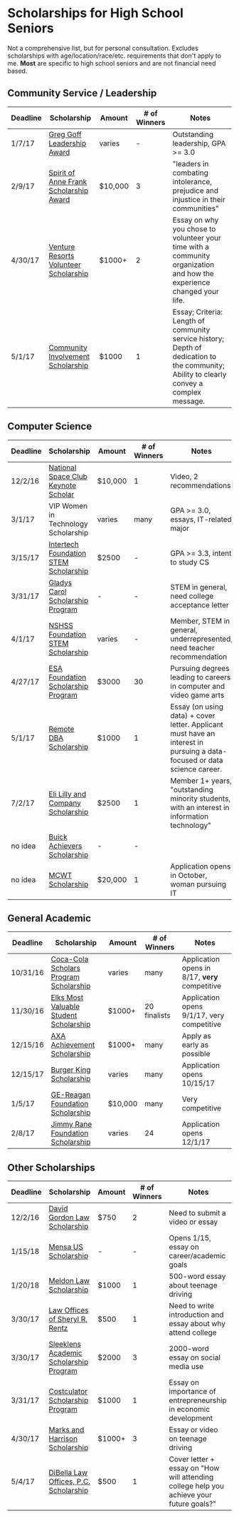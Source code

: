 # Scholarships for High School Seniors
Not a comprehensive list, but for personal consultation. Excludes scholarships with age/location/race/etc. requirements that don't apply to me. **Most** are specific to high school seniors and are not financial need based.

## Community Service / Leadership
| Deadline  | Scholarship                                                                                              | Amount  | # of Winners  | Notes                                                                            |
| --------- | ---------------------------------------------------------------------------------------------------------| ------- | ------------- | -------------------------------------------------------------------------------- |
| 1/7/17    | [Greg Goff Leadership Award](http://www.nshssfoundation.org/scholarships/greg-goff-leadership-awards/)   | varies  | -             | Outstanding leadership, GPA >= 3.0 |
| 2/9/17    | [Spirit of Anne Frank Scholarship Award](http://annefrank.com/about-the-awards/)                         | $10,000 | 3             | "leaders in combating intolerance, prejudice and injustice in their communities" |
| 4/30/17   | [Venture Resorts Volunteer Scholarship](https://www.cabinsofthesmokymountains.com/scholarship.php)       | $1000+  | 2             | Essay on why you chose to volunteer your time with a community organization and how the experience changed your life. |
| 5/1/17    | [Community Involvement Scholarship](http://www.indianapilaw.com/hs-community-award/)                     | $1000   | 1             | Essay; Criteria: Length of community service history; Depth of dedication to the community; Ability to clearly convey a complex message. |

## Computer Science
| Deadline  | Scholarship                                                                                              | Amount  | # of Winners  | Notes                                                                            |
| --------- | ---------------------------------------------------------------------------------------------------------| ------- | ------------- | -------------------------------------------------------------------------------- |
| 12/2/16   | [National Space Club Keynote Scholar](http://www.spaceclub.org/scholarship/)                             | $10,000 | 1             | Video, 2 recommendations
| 3/1/17    | VIP Women in Technology Scholarship                                                                      | varies  | many          | GPA >= 3.0, essays, IT-related major
| 3/15/17   | [Intertech Foundation STEM Scholarship](https://www.intertech.com/about/foundation/scholarship)          | $2500   | -             | GPA >= 3.3, intent to study CS |
| 3/31/17   | [Gladys Carol Scholarship Program](http://gcsp.vpweb.com/)                                               | -       | -             | STEM in general, need college acceptance letter |
| 4/1/17    | [NSHSS Foundation STEM Scholarship](http://nshssfoundation.org/scholarships/stem-scholarships/)          | varies  | -             | Member, STEM in general, underrepresented, need teacher recommendation |
| 4/27/17   | [ESA Foundation Scholarship Program](http://www.esafoundation.org/scholarship.asp)                       | $3000   | 30            | Pursuing degrees leading to careers in computer and video game arts |
| 5/1/17    | [Remote DBA Scholarship](www.remotedba.com/remote-dba-experts-to-students-scholarship/)                  | $1000   | 1             | Essay (on using data) + cover letter. Applicant must have an interest in pursuing a data-focused or data science career. |
| 7/2/17    | [Eli Lilly and Company Scholarship](http://betf.org/scholarships/eli-lilly.shtml)                        | $2500   | 1             | Member 1+ years, "outstanding minority students, with an interest in information technology" |
| no idea	  | [Buick Achievers Scholarship](https://buickachievers.scholarshipamerica.org)                 			     	 | - 			 | - 			 			 | |
| no idea   | [MCWT Scholarship](https://www.mcwt.org/Scholarships_196.html)                                           | $20,000 | 1             | Application opens in October, woman pursuing IT |

## General Academic
| Deadline  | Scholarship                                                                                              | Amount  | # of Winners  | Notes                                                                            |
| --------- | ---------------------------------------------------------------------------------------------------------| ------- | ------------- | -------------------------------------------------------------------------------- |
| 10/31/16  | [Coca-Cola Scholars Program Scholarship](http://www.coca-colascholarsfoundation.org/apply/)              | varies  | many          | Application opens in 8/17, **very** competitive
| 11/30/16  | [Elks Most Valuable Student Scholarship](http://www.elks.org/scholars/scholarships/mvs.cfm)              | $1000+  | 20 finalists  | Application opens 9/1/17, very competitive |
| 12/15/16  | [AXA Achievement Scholarship](https://us.axa.com/axa-foundation/AXA-achievement-scholarship.html)        | $1000+  | many          | Apply as early as possible |
| 12/15/17  | [Burger King Scholarship](http://www.burgerkingscholarship.com/financial-aid/burger-king-application/)   | varies 	| many 					| Application opens 10/15/17 |
| 1/5/17    | [GE-Reagan Foundation Scholarship](https://www.reaganfoundation.org/education/scholarship-programs/ge-reagan-foundation-scholarship-program/) | $10,000 | many | Very competitive |
| 2/8/17    | [Jimmy Rane Foundation Scholarship](http://www.jimmyranefoundation.org/scholarships)                     | varies  | 24            | Application opens 12/1/17 |

## Other Scholarships
| Deadline  | Scholarship                                                                                          | Amount  | # of Winners  | Notes                                                                            |
| --------- | -----------------------------------------------------------------------------------------------------| ------- | ------------- | -------------------------------------------------------------------------------- |
| 12/2/16   | [David Gordon Law Scholarship](http://www.davidgordonlaw.com/scholarship-2016/)                      | $750    | 2             | Need to submit a video or essay |
| 1/15/18   | [Mensa US Scholarship](www.mensafoundation.org/what-we-do/scholarships)                              | -       | -             | Opens 1/15, essay on career/academic goals|    
| 1/20/18   | [Meldon Law Scholarship](http://www.meldonlaw.com/scholarship/)                                      | $1000   | 1             | 500-word essay about teenage driving |
| 3/30/17   | [Law Offices of Sheryl R. Rentz](http://www.srrentzlaw.com/scholarship/)                             | $500 	 | 1						 | Need to write introduction and essay about why attend college |
| 3/30/17 	| [Sleeklens Academic Scholarship Program](www.sleeklens.com/the-sleeklens-academic-scholarship/)			 | $2000 	 | 3 					 	 | 2000-word essay on social media use |
| 3/31/17   | [Costculator Scholarship Program](http://costculator.com/scholarship/)                               | $1000   | 1             | Essay on importance of entrepreneurship in economic development |
| 4/30/17   | [Marks and Harrison Scholarship](http://www.marksandharrison.com/scholarship/)                       | $1000+  | 3             | Essay or video on teenage driving |
| 5/4/17    | [DiBella Law Offices, P.C. Scholarship](http://www.dibellalawoffice.com/scholarship/)                | $500    | 1             | Cover letter + essay on "How will attending college help you achieve your future goals?" |
